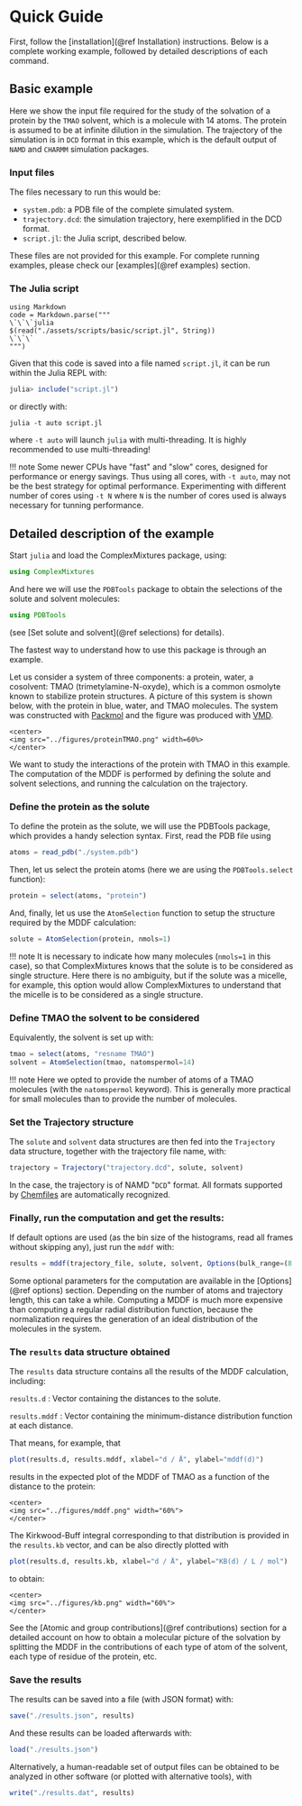 
# Quick Guide

First, follow the [installation](@ref Installation) instructions. 
Below is a complete working example, followed by detailed descriptions 
of each command.

## Basic example

Here we show the input file required for the study of the solvation of a protein
by the `TMAO` solvent, which is a molecule with 14 atoms. The protein is assumed to be
at infinite dilution in the simulation. The trajectory of the simulation is in `DCD`
format in this example, which is the default output of `NAMD` and `CHARMM` simulation
packages.

### Input files

The files necessary to run this would be:

- `system.pdb`: a PDB file of the complete simulated system.
- `trajectory.dcd`: the simulation trajectory, here exemplified in the DCD format.
- `script.jl`: the Julia script, described below.

These files are not provided for this example. For complete running examples, please
check our [examples](@ref examples) section.

### The Julia script

```@eval
using Markdown
code = Markdown.parse("""
\`\`\`julia
$(read("./assets/scripts/basic/script.jl", String))
\`\`\`
""")
```

Given that this code is saved into a file named `script.jl`, it can be run within the Julia REPL with:
```julia
julia> include("script.jl")
```
or directly with:
```
julia -t auto script.jl
```
where `-t auto` will launch `julia` with multi-threading. It is highly recommended to use multi-threading!

!!! note
    Some newer CPUs have "fast" and "slow" cores, designed for performance or energy savings. Thus
    using all cores, with `-t auto`, may not be the best strategy for optimal performance. Experimenting
    with different number of cores using `-t N` where `N` is the number of cores used is always necessary
    for tunning performance.

## Detailed description of the example

Start `julia` and load the ComplexMixtures package, using:

```julia
using ComplexMixtures
```
And here we will use the `PDBTools` package to obtain the selections of
the solute and solvent molecules: 
```julia
using PDBTools
```
(see [Set solute and solvent](@ref selections) for details).

The fastest way to understand how to use this package is through an
example.  

Let us consider a system of three components: a protein,
water, a cosolvent: TMAO (trimetylamine-N-oxyde), which is a common
osmolyte known to stabilize protein structures. A picture of this system
is shown below, with the protein in blue, water, and TMAO molecules. The
system was constructed with [Packmol](http://m3g.iqm.unicamp.br/packmol)
and the figure was produced with
[VMD](https://www.ks.uiuc.edu/Research/vmd/).

```@raw html
<center>
<img src="../figures/proteinTMAO.png" width=60%>
</center>
```

We want to study the interactions of the protein with TMAO in this example.
The computation of the MDDF is performed by defining the solute and
solvent selections, and running the calculation on the trajectory.

### Define the protein as the solute

To define the protein as the solute, we will use the PDBTools package,
which provides a handy selection syntax. First, read the PDB file using 
```julia
atoms = read_pdb("./system.pdb")
```
Then, let us select the protein atoms (here we are using the `PDBTools.select` function):
```julia
protein = select(atoms, "protein")
```
And, finally, let us use the `AtomSelection` function to setup the
structure required by the MDDF calculation:
```julia
solute = AtomSelection(protein, nmols=1)
```

!!! note
    It is necessary to indicate how many molecules (`nmols=1` in this case), 
    so that ComplexMixtures knows that the solute is to be considered
    as single structure. Here there is no ambiguity, but if
    the solute was a micelle, for example, this option would allow 
    ComplexMixtures to understand that the micelle is to be considered as a single structure.


### Define TMAO the solvent to be considered

Equivalently, the solvent is set up with:
```julia
tmao = select(atoms, "resname TMAO")
solvent = AtomSelection(tmao, natomspermol=14)
```
!!! note
    Here we opted to provide the number of atoms of a TMAO molecules (with the
    `natomspermol` keyword). This is generally more practical for small
    molecules than to provide the number of molecules.

### Set the Trajectory structure

The `solute` and `solvent` data structures are then fed into the
`Trajectory` data structure, together with the trajectory file name,
with:
```julia
trajectory = Trajectory("trajectory.dcd", solute, solvent)
```
In the case, the trajectory is of NAMD "`DCD`" format. All formats
supported by [Chemfiles](http://chemfiles.org/Chemfiles.jl/latest/) 
are automatically recognized. 

### Finally, run the computation and get the results:

If default options are used (as the bin size of the histograms, read all
frames without skipping any), just run the `mddf` with:
```julia
results = mddf(trajectory_file, solute, solvent, Options(bulk_range=(8.0, 12.0)))

```
Some optional parameters for the computation are available in the
[Options](@ref options) section. Depending on the number of atoms
and trajectory length, this can take a while. Computing a MDDF
is much more expensive than computing a regular radial distribution
function, because the normalization requires the generation of an
ideal distribution of the molecules in the system.  

### The `results` data structure obtained

The `results` data structure contains all the results of the MDDF
calculation, including:

`results.d` : Vector containing the distances to the solute. 

`results.mddf` : Vector containing the minimum-distance distribution
function at each distance.

That means, for example, that 
```julia
plot(results.d, results.mddf, xlabel="d / Å", ylabel="mddf(d)") 

```
results in the expected plot of the MDDF of TMAO as a function of the
distance to the protein:

```@raw html
<center>
<img src="../figures/mddf.png" width="60%">
</center>
```

The Kirkwood-Buff integral corresponding to that distribution is
provided in the `results.kb` vector, and can be also directly plotted 
with   

```julia
plot(results.d, results.kb, xlabel="d / Å", ylabel="KB(d) / L / mol") 
```
to obtain:

```@raw html
<center>
<img src="../figures/kb.png" width="60%">
</center>
```

See the [Atomic and group contributions](@ref contributions) section for a
detailed account on how to obtain a molecular picture of the solvation
by splitting the MDDF in the contributions of each type of atom of the
solvent, each type of residue of the protein, etc.

### Save the results

The results can be saved into a file (with JSON format) with:
```julia
save("./results.json", results)
```
And these results can be loaded afterwards with:
```julia
load("./results.json")
```
Alternatively, a human-readable set of output files can be obtained to
be analyzed in other software (or plotted with alternative tools), with
```julia
write("./results.dat", results)
```









